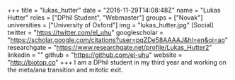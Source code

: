 +++
title = "lukas_hutter"
date = "2016-11-29T14:08:48Z"
name = "Lukas Hutter"
roles = ["DPhil Student", "Webmaster"]
groups = ["Novak"]
universities = ["University of Oxford"]
img = "lukas_hutter.jpg"
[Social]
  twitter = "https://twitter.com/el_uhu"
  googlescholar = "https://scholar.google.com/citations?user=pqZDe58AAAAJ&hl=en&oi=ao"
  researchgate = "https://www.researchgate.net/profile/Lukas_Hutter2"
  linkedin = ""
  github = "https://github.com/el-uhu"
  website = "http://biotop.co"
+++
I am a DPhil student in my third year and working on the meta/ana transition and mitotic exit.
